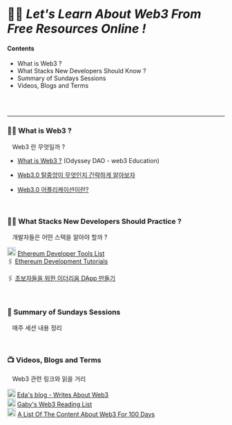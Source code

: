 # 👩‍🎤 *Let's Learn About Web3 From Free Resources Online !*

#### Contents
- What is Web3 ?  
- What Stacks New Developers Should Know ?  
- Summary of Sundays Sessions 
- Videos, Blogs and Terms  &nbsp;&nbsp;&nbsp;  
</br>
</br>

-----
### 🧙‍♂️ What is Web3 ? 
&nbsp;&nbsp; Web3 란 무엇일까 ?
* [What is Web3 ?](https://www.odysseydao.com/pathways/intro-to-web3) (Odyssey DAO - web3 Education) 

* [Web3.0 탈중앙이 무엇인지 간략하게 알아보자](https://medium.com/coineasy/web3-0-dapp%EC%9D%98-%EA%B5%AC%EC%A1%B0-web3-0-%ED%83%88%EC%A4%91%EC%95%99-%EC%9D%B4-%EB%8F%84%EB%8C%80%EC%B2%B4-%EB%AC%B4%EC%97%87%EC%9D%B8%EC%A7%80-%EA%B8%B0%EC%88%A0%EC%A0%81%EC%9C%BC%EB%A1%9C-%EA%B0%84%EB%9E%B5%ED%95%98%EA%B2%8C-%EC%95%8C%EC%95%84%EB%B3%B4%EC%9E%90-a37f0a5f8511) 
* [Web3.0 어플리케이션이란?](https://talken.io/tokens/GraphToken/forum/post/332838) 

</br>

### 🏋️‍♀️ What Stacks New Developers Should Practice ? 
&nbsp;&nbsp; 개발자들은 어떤 스택을 알아야 할까 ?

<img src="https://raw.githubusercontent.com/fabiospampinato/vscode-github-notifications-bell/master/resources/logo.png" style="width:20px;"/>  [Ethereum Developer Tools List](https://github.com/ConsenSys/ethereum-developer-tools-list) </br>
🖇 [Ethereum Development Tutorials](https://ethereum.org/en/developers/tutorials/) 

🖇 [초보자들을 위한 이더리움 DApp 만들기](https://medium.com/@weekly.teckle/%EC%B4%88%EB%B3%B4%EC%9E%90%EB%93%A4%EC%9D%84-%EC%9C%84%ED%95%9C-%EC%9D%B4%EB%8D%94%EB%A6%AC%EC%9B%80-dapp-%EB%A7%8C%EB%93%A4%EA%B8%B0-c6ddb0c6651d) 


<!-- 
* [초보자들을 위한 이더리움 DApp 만들기](https://medium.com/@weekly.teckle/%EC%B4%88%EB%B3%B4%EC%9E%90%EB%93%A4%EC%9D%84-%EC%9C%84%ED%95%9C-%EC%9D%B4%EB%8D%94%EB%A6%AC%EC%9B%80-dapp-%EB%A7%8C%EB%93%A4%EA%B8%B0-c6ddb0c6651d) -->

</br>


### 🍔 Summary of Sundays Sessions 
&nbsp;&nbsp; 매주 세션 내용 정리 </br>


</br>

### 📺 Videos, Blogs and Terms 
&nbsp;&nbsp; Web3 관련 링크와 읽을 거리 

<img src="https://cdn.freebiesupply.com/images/large/2x/blogger-logo-black-transparent.png" style="width:19px;"/>  [Eda's blog - Writes About Web3](https://eda.hashnode.dev/) </br>
<img src="https://cdn.freebiesupply.com/images/large/2x/blogger-logo-black-transparent.png" style="width:19px;"/>  [Gaby's Web3 Reading List](https://gabygoldberg.notion.site/f7050e62461143d49345e7b46eb5576b?v=c02511c4230c44ce9a1a03c9757da524) </br>
<img src="https://raw.githubusercontent.com/fabiospampinato/vscode-github-notifications-bell/master/resources/logo.png" style="width:20px;"/>  [A List Of The Content About Web3 For 100 Days](https://github.com/FrancescoXX/100-days-of-Web3) </br>

